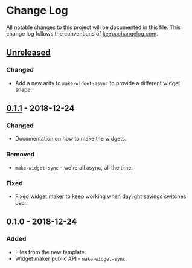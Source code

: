 # Change Log
All notable changes to this project will be documented in this file. This change log follows the conventions of [keepachangelog.com](http://keepachangelog.com/).

## [Unreleased]
### Changed
- Add a new arity to `make-widget-async` to provide a different widget shape.

## [0.1.1] - 2018-12-24
### Changed
- Documentation on how to make the widgets.

### Removed
- `make-widget-sync` - we're all async, all the time.

### Fixed
- Fixed widget maker to keep working when daylight savings switches over.

## 0.1.0 - 2018-12-24
### Added
- Files from the new template.
- Widget maker public API - `make-widget-sync`.

[Unreleased]: https://github.com/your-name/router/compare/0.1.1...HEAD
[0.1.1]: https://github.com/your-name/router/compare/0.1.0...0.1.1
